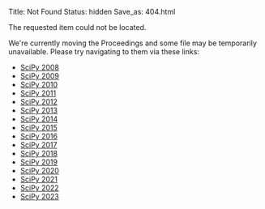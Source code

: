 Title: Not Found
Status: hidden
Save_as: 404.html

The requested item could not be located. 

We're currently moving the Proceedings and some file may be temporarily unavailable. Please try navigating to them via these links:

- [SciPy 2008](https://proceedings.scipy.org/2008)
- [SciPy 2009](https://proceedings.scipy.org/2009)
- [SciPy 2010](https://proceedings.scipy.org/2010)
- [SciPy 2011](https://proceedings.scipy.org/2011)
- [SciPy 2012](https://proceedings.scipy.org/2012)
- [SciPy 2013](https://proceedings.scipy.org/2013)
- [SciPy 2014](https://proceedings.scipy.org/2014)
- [SciPy 2015](https://proceedings.scipy.org/2015)
- [SciPy 2016](https://proceedings.scipy.org/2016)
- [SciPy 2017](https://proceedings.scipy.org/2017)
- [SciPy 2018](https://proceedings.scipy.org/2018)
- [SciPy 2019](https://proceedings.scipy.org/2019)
- [SciPy 2020](https://proceedings.scipy.org/2020)
- [SciPy 2021](https://proceedings.scipy.org/2021)
- [SciPy 2022](https://proceedings.scipy.org/2022)
- [SciPy 2023](https://proceedings.scipy.org/2023)

